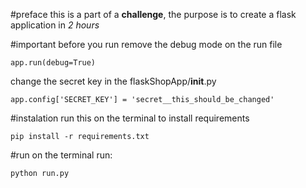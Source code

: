 #preface
this is a part of a **challenge**, the purpose is to create a flask application in *2 hours*

#important before you run
remove the debug mode on the run file
```
app.run(debug=True)
```
change the secret key in the flaskShopApp/__init__.py

```
app.config['SECRET_KEY'] = 'secret__this_should_be_changed'
```

#instalation
run this on the terminal to install requirements
```
pip install -r requirements.txt
```

#run
on the terminal run:
```
python run.py
```


